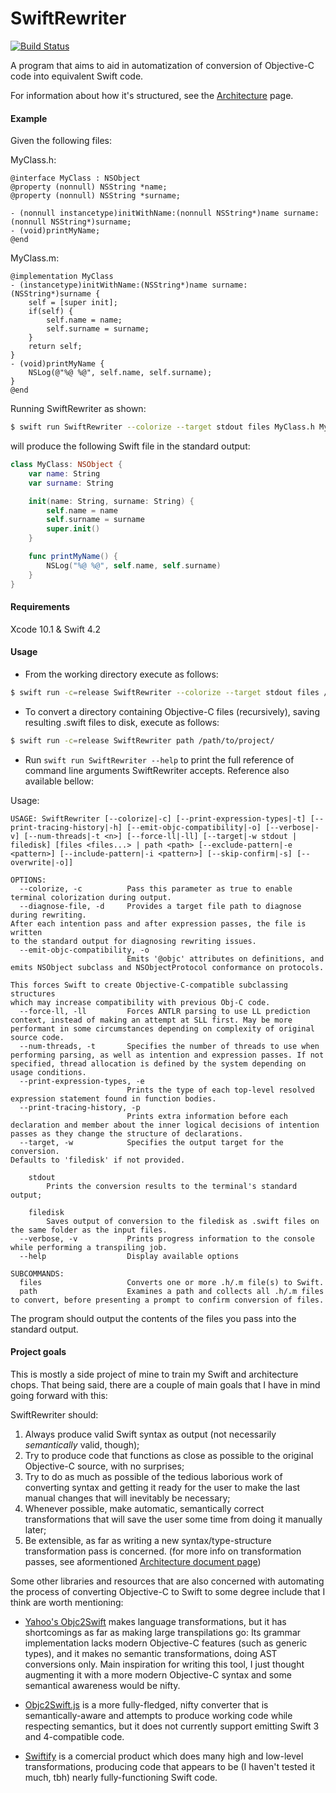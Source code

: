 # SwiftRewriter

[![Build Status](https://travis-ci.org/LuizZak/SwiftRewriter.svg?branch=master)](https://travis-ci.org/LuizZak/SwiftRewriter)

A program that aims to aid in automatization of conversion of Objective-C code into equivalent Swift code.

For information about how it's structured, see the [Architecture](Architecture.md) page.

#### Example

Given the following files:

MyClass.h:
```objc
@interface MyClass : NSObject
@property (nonnull) NSString *name;
@property (nonnull) NSString *surname;

- (nonnull instancetype)initWithName:(nonnull NSString*)name surname:(nonnull NSString*)surname;
- (void)printMyName;
@end
```

MyClass.m:
```objc
@implementation MyClass
- (instancetype)initWithName:(NSString*)name surname:(NSString*)surname {
    self = [super init];
    if(self) {
        self.name = name;
        self.surname = surname;
    }
    return self;
}
- (void)printMyName {
    NSLog(@"%@ %@", self.name, self.surname);
}
@end
```

Running SwiftRewriter as shown:

```bash
$ swift run SwiftRewriter --colorize --target stdout files MyClass.h MyClass.m
```

will produce the following Swift file in the standard output:

```swift
class MyClass: NSObject {
    var name: String
    var surname: String

    init(name: String, surname: String) {
        self.name = name
        self.surname = surname
        super.init()
    }

    func printMyName() {
        NSLog("%@ %@", self.name, self.surname)
    }
}
```

#### Requirements

Xcode 10.1 & Swift 4.2

#### Usage

- From the working directory execute as follows:

```bash
$ swift run -c=release SwiftRewriter --colorize --target stdout files /path/to/MyClass.h /path/to/MyClass.m
```

- To convert a directory containing Objective-C files (recursively), saving resulting .swift files to disk, execute as follows:

```bash
$ swift run -c=release SwiftRewriter path /path/to/project/
```

- Run `swift run SwiftRewriter --help` to print the full reference of command line arguments SwiftRewriter accepts. Reference also available bellow:

Usage:

```
USAGE: SwiftRewriter [--colorize|-c] [--print-expression-types|-t] [--print-tracing-history|-h] [--emit-objc-compatibility|-o] [--verbose|-v] [--num-threads|-t <n>] [--force-ll|-ll] [--target|-w stdout | filedisk] [files <files...> | path <path> [--exclude-pattern|-e <pattern>] [--include-pattern|-i <pattern>] [--skip-confirm|-s] [--overwrite|-o]]

OPTIONS:
  --colorize, -c          Pass this parameter as true to enable terminal colorization during output.
  --diagnose-file, -d     Provides a target file path to diagnose during rewriting.
After each intention pass and after expression passes, the file is written
to the standard output for diagnosing rewriting issues.
  --emit-objc-compatibility, -o
                          Emits '@objc' attributes on definitions, and emits NSObject subclass and NSObjectProtocol conformance on protocols.

This forces Swift to create Objective-C-compatible subclassing structures
which may increase compatibility with previous Obj-C code.
  --force-ll, -ll         Forces ANTLR parsing to use LL prediction context, instead of making an attempt at SLL first. May be more performant in some circumstances depending on complexity of original source code.
  --num-threads, -t       Specifies the number of threads to use when performing parsing, as well as intention and expression passes. If not specified, thread allocation is defined by the system depending on usage conditions.
  --print-expression-types, -e
                          Prints the type of each top-level resolved expression statement found in function bodies.
  --print-tracing-history, -p
                          Prints extra information before each declaration and member about the inner logical decisions of intention passes as they change the structure of declarations.
  --target, -w            Specifies the output target for the conversion.
Defaults to 'filedisk' if not provided.

    stdout
        Prints the conversion results to the terminal's standard output;
    
    filedisk
        Saves output of conversion to the filedisk as .swift files on the same folder as the input files.
  --verbose, -v           Prints progress information to the console while performing a transpiling job.
  --help                  Display available options

SUBCOMMANDS:
  files                   Converts one or more .h/.m file(s) to Swift.
  path                    Examines a path and collects all .h/.m files to convert, before presenting a prompt to confirm conversion of files.
```

The program should output the contents of the files you pass into the standard output.

#### Project goals

This is mostly a side project of mine to train my Swift and architecture chops. That being said, there are a couple of main goals that I have in mind going forward with this:

SwiftRewriter should:

1. Always produce valid Swift syntax as output (not necessarily _semantically_ valid, though);
2. Try to produce code that functions as close as possible to the original Objective-C source, with no surprises;
3. Try to do as much as possible of the tedious laborious work of converting syntax and getting it ready for the user to make the last manual changes that will inevitably be necessary;
4. Whenever possible, make automatic, semantically correct transformations that will save the user some time from doing it manually later;
5. Be extensible, as far as writing a new syntax/type-structure transformation pass is concerned. (for more info on transformation passes, see aformentioned [Architecture document page](Architecture.md))

Some other libraries and resources that are also concerned with automating the process of converting Objective-C to Swift to some degree include that I think are worth mentioning:

- [Yahoo's Objc2Swift](https://github.com/yahoojapan/objc2swift) makes language transformations, but it has shortcomings as far as making large transpilations go: Its grammar implementation lacks modern Objective-C features (such as generic types), and it makes no semantic transformations, doing AST conversions only. Main inspiration for writing this tool, I just thought augmenting it with a more modern Objective-C syntax and some semantical awareness would be nifty.

- [Objc2Swift.js](http://okaxaki.github.io/objc2swift/index.html) is a more fully-fledged, nifty converter that is semantically-aware and attempts to produce working code while respecting semantics, but it does not currently support emitting Swift 3 and 4-compatible code.

- [Swiftify](https://objectivec2swift.com/) is a comercial product which does many high and low-level transformations, producing code that appears to be (I haven't tested it much, tbh) nearly fully-functioning Swift code.
